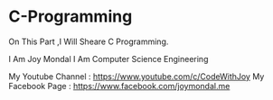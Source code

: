 # C-Programming
On This Part ,I Will Sheare C Programming.

I Am Joy Mondal
I Am Computer Science Engineering

My Youtube Channel : https://www.youtube.com/c/CodeWithJoy
My Facebook Page : https://www.facebook.com/joymondal.me
